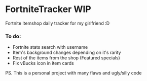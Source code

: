 # FortniteTracker WIP
Fortnite itemshop daily tracker for my girlfriend :D

### To do:
- Fortnite stats search with username
- Item's background changes depending on it's rarity
- Rest of the items from the shop (Featured specials)
- Fix vBucks icon in item cards

PS. This is a personal project with many flaws and ugly/silly code
